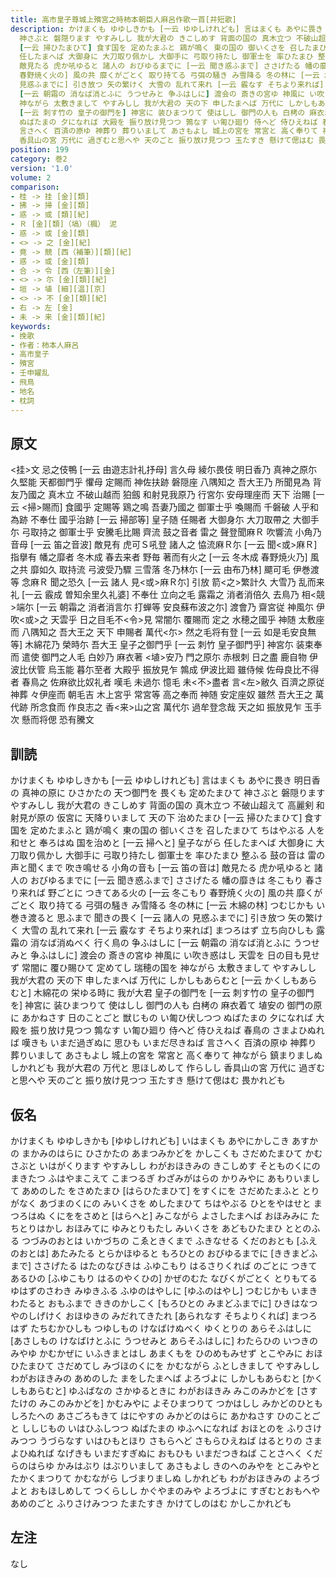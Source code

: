 ```yaml
---
title: 高市皇子尊城上殯宮之時柿本朝臣人麻呂作歌一首[并短歌]
description: かけまくも ゆゆしきかも [一云 ゆゆしけれども] 言はまくも あやに畏き 明日香の 真神の原に ひさかたの 天つ御門を 畏くも 定めたまひて
  神さぶと 磐隠ります やすみしし 我が大君の きこしめす 背面の国の 真木立つ 不破山超えて 高麗剣 和射見が原の 仮宮に 天降りいまして 天の下 治めたまひ
  [一云 掃ひたまひて] 食す国を 定めたまふと 鶏が鳴く 東の国の 御いくさを 召したまひて ちはやぶる 人を和せと 奉ろはぬ 国を治めと [一云 掃へと] 皇子ながら
  任したまへば 大御身に 大刀取り佩かし 大御手に 弓取り持たし 御軍士を 率ひたまひ 整ふる 鼓の音は 雷の 声と聞くまで 吹き鳴せる 小角の音も [一云 笛の音は]
  敵見たる 虎か吼ゆると 諸人の おびゆるまでに [一云 聞き惑ふまで] ささげたる 幡の靡きは 冬こもり 春さり来れば 野ごとに つきてある火の [一云 冬こもり
  春野焼く火の] 風の共 靡くがごとく 取り持てる 弓弭の騒き み雪降る 冬の林に [一云 木綿の林] つむじかも い巻き渡ると 思ふまで 聞きの畏く [一云 諸人の
  見惑ふまでに] 引き放つ 矢の繁けく 大雪の 乱れて来れ [一云 霰なす そちより来れば] まつろはず 立ち向ひしも 露霜の 消なば消ぬべく 行く鳥の 争ふはしに
  [一云 朝霜の 消なば消とふに うつせみと 争ふはしに] 渡会の 斎きの宮ゆ 神風に い吹き惑はし 天雲を 日の目も見せず 常闇に 覆ひ賜ひて 定めてし 瑞穂の国を
  神ながら 太敷きまして やすみしし 我が大君の 天の下 申したまへば 万代に しかしもあらむと [一云 かくしもあらむと] 木綿花の 栄ゆる時に 我が大君 皇子の御門を
  [一云 刺す竹の 皇子の御門を] 神宮に 装ひまつりて 使はしし 御門の人も 白栲の 麻衣着て 埴安の 御門の原に あかねさす 日のことごと 獣じもの い匍ひ伏しつつ
  ぬばたまの 夕になれば 大殿を 振り放け見つつ 鶉なす い匍ひ廻り 侍へど 侍ひえねば 春鳥の さまよひぬれば 嘆きも いまだ過ぎぬに 思ひも いまだ尽きねば
  言さへく 百済の原ゆ 神葬り 葬りいまして あさもよし 城上の宮を 常宮と 高く奉りて 神ながら 鎮まりましぬ しかれども 我が大君の 万代と 思ほしめして 作らしし
  香具山の宮 万代に 過ぎむと思へや 天のごと 振り放け見つつ 玉たすき 懸けて偲はむ 畏かれども
position: 199
category: 巻2
version: '1.0'
volume: 2
comparison:
- 桂 -> 挂 [金][類]
- 拂 -> 掃 [金][類]
- 惑 -> 或 [類][紀]
- Ｒ [金][類]（塙）（楓） 泥
- 惑 -> 或 [金][類]
- <> -> 之 [金][紀]
- 竟 -> 競 [西（補筆）][類][紀]
- 惑 -> 或 [金][類]
- 合 -> 令 [西（左筆）][金]
- <> -> 尓 [金][類][紀]
- 垣 -> 埴 [細][温][京]
- <> -> 不 [金][類][紀]
- 右 -> 左 [金]
- 未 -> 来 [金][類][紀]
keywords:
- 挽歌
- 作者：柿本人麻呂
- 高市皇子
- 殯宮
- 壬申嬥乱
- 飛鳥
- 地名
- 枕詞
---
```


## 原文

<挂>文 忌之伎鴨 [一云 由遊志計礼抒母] 言久母 綾尓畏伎 明日香乃 真神之原尓 久堅能 天都御門乎 懼母 定賜而 神佐扶跡 磐隠座 八隅知之 吾大王乃 所聞見為 背友乃國之 真木立 不破山越而 狛劔 和射見我原乃 行宮尓 安母理座而 天下 治賜 [一云 <掃>賜而] 食國乎 定賜等 鶏之鳴 吾妻乃國之 御軍士乎 喚賜而 千磐破 人乎和為跡 不奉仕 國乎治跡 [一云 掃部等] 皇子随 任賜者 大御身尓 大刀取帶之 大御手尓 弓取持之 御軍士乎 安騰毛比賜 齊流 鼓之音者 雷之 聲登聞麻Ｒ 吹響流 小角乃音母 [一云 笛之音波] 敵見有 虎可Ｓ吼登 諸人之 恊流麻Ｒ尓 [一云 聞<或>麻Ｒ] 指擧有 幡之靡者 冬木成 春去来者 野毎 著而有火之 [一云 冬木成 春野焼火乃] 風之共 靡如久 取持流 弓波受乃驟 三雪落 冬乃林尓 [一云 由布乃林] 飃可毛 伊巻渡等 念麻Ｒ 聞之恐久 [一云 諸人 見<或>麻Ｒ尓] 引放 箭<之>繁計久 大雪乃 乱而来礼 [一云 霰成 曽知余里久礼婆] 不奉仕 立向之毛 露霜之 消者消倍久 去鳥乃 相<競>端尓 [一云 朝霜之 消者消言尓 打蝉等 安良蘇布波之尓] 渡會乃 齋宮従 神風尓 伊吹<或>之 天雲乎 日之目毛不<令>見 常闇尓 覆賜而 定之 水穂之國乎 神随 太敷座而 八隅知之 吾大王之 天下 申賜者 萬代<尓> 然之毛将有登 [一云 如是毛安良無等] 木綿花乃 榮時尓 吾大王 皇子之御門乎 [一云 刺竹 皇子御門乎] 神宮尓 装束奉而 遣使 御門之人毛 白妙乃 麻衣著 <埴>安乃 門之原尓 赤根刺 日之盡 鹿自物 伊波比伏管 烏玉能 暮尓至者 大殿乎 振放見乍 鶉成 伊波比廻 雖侍候 佐母良比不得者 春鳥之 佐麻欲比奴礼者 嘆毛 未過尓 憶毛 未<不>盡者 言<左>敝久 百濟之原従 神葬 々伊座而 朝毛吉 木上宮乎 常宮等 高之奉而 神随 安定座奴 雖然 吾大王之 萬代跡 所念食而 作良志之 香<来>山之宮 萬代尓 過牟登念哉 天之如 振放見乍 玉手次 懸而将偲 恐有騰文

## 訓読

かけまくも ゆゆしきかも [一云 ゆゆしけれども] 言はまくも あやに畏き 明日香の 真神の原に ひさかたの 天つ御門を 畏くも 定めたまひて 神さぶと 磐隠ります やすみしし 我が大君の きこしめす 背面の国の 真木立つ 不破山超えて 高麗剣 和射見が原の 仮宮に 天降りいまして 天の下 治めたまひ [一云 掃ひたまひて] 食す国を 定めたまふと 鶏が鳴く 東の国の 御いくさを 召したまひて ちはやぶる 人を和せと 奉ろはぬ 国を治めと [一云 掃へと] 皇子ながら 任したまへば 大御身に 大刀取り佩かし 大御手に 弓取り持たし 御軍士を 率ひたまひ 整ふる 鼓の音は 雷の 声と聞くまで 吹き鳴せる 小角の音も [一云 笛の音は] 敵見たる 虎か吼ゆると 諸人の おびゆるまでに [一云 聞き惑ふまで] ささげたる 幡の靡きは 冬こもり 春さり来れば 野ごとに つきてある火の [一云 冬こもり 春野焼く火の] 風の共 靡くがごとく 取り持てる 弓弭の騒き み雪降る 冬の林に [一云 木綿の林] つむじかも い巻き渡ると 思ふまで 聞きの畏く [一云 諸人の 見惑ふまでに] 引き放つ 矢の繁けく 大雪の 乱れて来れ [一云 霰なす そちより来れば] まつろはず 立ち向ひしも 露霜の 消なば消ぬべく 行く鳥の 争ふはしに [一云 朝霜の 消なば消とふに うつせみと 争ふはしに] 渡会の 斎きの宮ゆ 神風に い吹き惑はし 天雲を 日の目も見せず 常闇に 覆ひ賜ひて 定めてし 瑞穂の国を 神ながら 太敷きまして やすみしし 我が大君の 天の下 申したまへば 万代に しかしもあらむと [一云 かくしもあらむと] 木綿花の 栄ゆる時に 我が大君 皇子の御門を [一云 刺す竹の 皇子の御門を] 神宮に 装ひまつりて 使はしし 御門の人も 白栲の 麻衣着て 埴安の 御門の原に あかねさす 日のことごと 獣じもの い匍ひ伏しつつ ぬばたまの 夕になれば 大殿を 振り放け見つつ 鶉なす い匍ひ廻り 侍へど 侍ひえねば 春鳥の さまよひぬれば 嘆きも いまだ過ぎぬに 思ひも いまだ尽きねば 言さへく 百済の原ゆ 神葬り 葬りいまして あさもよし 城上の宮を 常宮と 高く奉りて 神ながら 鎮まりましぬ しかれども 我が大君の 万代と 思ほしめして 作らしし 香具山の宮 万代に 過ぎむと思へや 天のごと 振り放け見つつ 玉たすき 懸けて偲はむ 畏かれども

## 仮名

かけまくも ゆゆしきかも [ゆゆしけれども] いはまくも あやにかしこき あすかの まかみのはらに ひさかたの あまつみかどを かしこくも さだめたまひて かむさぶと いはがくります やすみしし わがおほきみの きこしめす そとものくにの まきたつ ふはやまこえて こまつるぎ わざみがはらの かりみやに あもりいまして あめのした をさめたまひ [はらひたまひて] をすくにを さだめたまふと とりがなく あづまのくにの みいくさを めしたまひて ちはやぶる ひとをやはせと まつろはぬ くにををさめと [はらへと] みこながら よさしたまへば おほみみに たちとりはかし おほみてに ゆみとりもたし みいくさを あどもひたまひ ととのふる つづみのおとは いかづちの こゑときくまで ふきなせる くだのおとも [ふえのおとは] あたみたる とらかほゆると もろひとの おびゆるまでに [ききまどふまで] ささげたる はたのなびきは ふゆこもり はるさりくれば のごとに つきてあるひの [ふゆこもり はるのやくひの] かぜのむた なびくがごとく とりもてる ゆはずのさわき みゆきふる ふゆのはやしに [ゆふのはやし] つむじかも いまきわたると おもふまで ききのかしこく [もろひとの みまどふまでに] ひきはなつ やのしげけく おほゆきの みだれてきたれ [あられなす そちよりくれば] まつろはず たちむかひしも つゆしもの けなばけぬべく ゆくとりの あらそふはしに [あさしもの けなばけとふに うつせみと あらそふはしに] わたらひの いつきのみやゆ かむかぜに いふきまとはし あまくもを ひのめもみせず とこやみに おほひたまひて さだめてし みづほのくにを かむながら ふとしきまして やすみしし わがおほきみの あめのした まをしたまへば よろづよに しかしもあらむと [かくしもあらむと] ゆふばなの さかゆるときに わがおほきみ みこのみかどを [さすたけの みこのみかどを] かむみやに よそひまつりて つかはしし みかどのひとも しろたへの あさごろもきて はにやすの みかどのはらに あかねさす ひのことごと ししじもの いはひふしつつ ぬばたまの ゆふへになれば おほとのを ふりさけみつつ うづらなす いはひもとほり さもらへど さもらひえねば はるとりの さまよひぬれば なげきも いまだすぎぬに おもひも いまだつきねば ことさへく くだらのはらゆ かみはぶり はぶりいまして あさもよし きのへのみやを とこみやと たかくまつりて かむながら しづまりましぬ しかれども わがおほきみの よろづよと おもほしめして つくらしし かぐやまのみや よろづよに すぎむとおもへや あめのごと ふりさけみつつ たまたすき かけてしのはむ かしこかれども

## 左注

なし
